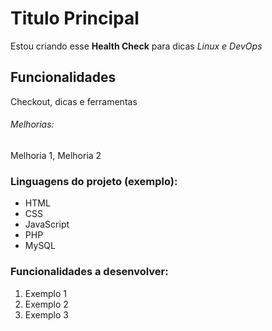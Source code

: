 # Titulo Principal 

Estou criando esse **Health Check** para dicas *Linux e DevOps*

## Funcionalidades

Checkout, dicas e ferramentas

###### Melhorias: 

Melhoria 1, Melhoria 2

### Linguagens do projeto (exemplo):

* HTML
* CSS
* JavaScript
* PHP
* MySQL

### Funcionalidades a desenvolver:

1. Exemplo 1
2. Exemplo 2
3. Exemplo 3